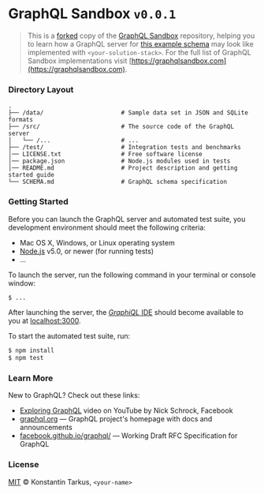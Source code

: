 # GraphQL Sandbox `v0.0.1`

> This is a [forked](https://help.github.com/articles/fork-a-repo/) copy of the
> [GraphQL Sandbox](https://github.com/kriasoft/graphql-sandbox) repository,
> helping you to learn how a GraphQL server for [this example schema](./SCHEMA.md)
> may look like implemented with `<your-solution-stack>`. For the full list of
> GraphQL Sandbox implementations visit [https://graphqlsandbox.com](https://graphqlsandbox.com).

### Directory Layout

```
.
├── /data/                      # Sample data set in JSON and SQLite formats
├── /src/                       # The source code of the GraphQL server
│   └── /...                    # ...
├── /test/                      # Integration tests and benchmarks
│── LICENSE.txt                 # Free software license
│── package.json                # Node.js modules used in tests
│── README.md                   # Project description and getting started guide
└── SCHEMA.md                   # GraphQL schema specification
```

### Getting Started

Before you can launch the GraphQL server and automated test suite, you development
environment should meet the following criteria:

  * Mac OS X, Windows, or Linux operating system
  * [Node.js](https://nodejs.org/) v5.0, or newer (for running tests)
  * ...

To launch the server, run the following command in your terminal or console window:

```sh
$ ...
```

After launching the server, the [*GraphiQL* IDE](https://github.com/graphql/graphiql)
should become available to you at [localhost:3000](http://localhost:3000/).

To start the automated test suite, run:

```sh
$ npm install
$ npm test
```

### Learn More

New to GraphQL? Check out these links:

  * [Exploring GraphQL](https://www.youtube.com/watch?v=_9RgHXqH8J0) video on YouTube by Nick Schrock, Facebook
  * [graphql.org](http://graphql.org/) — GraphQL project's homepage with docs and announcements
  * [facebook.github.io/graphql/](http://facebook.github.io/graphql/) — Working Draft RFC Specification for GraphQL

### License

[MIT](./LICENSE.txt) © Konstantin Tarkus, `<your-name>`
